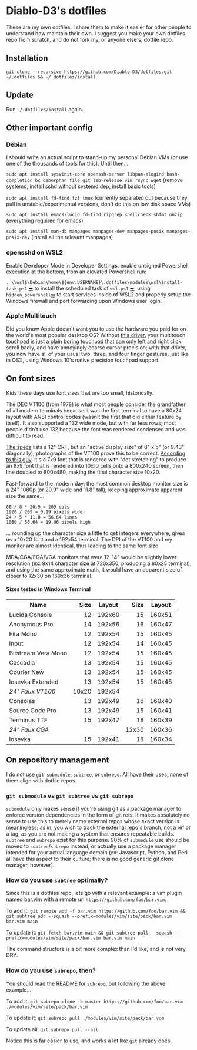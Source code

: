 # Diablo-D3's dotfiles

These are my own dotfiles. I share them to make it easier for other people to understand how maintain their own. I suggest you make your own dotfiles repo from scratch, and do not fork my, or anyone else's, dotfile repo.

## Installation

`git clone --recursive https://github.com/Diablo-D3/dotfiles.git ~/.dotfiles && ~/.dotfiles/install`

## Update

Run `~/.dotfiles/install` again.

## Other important config

### Debian

I should write an actual script to stand-up my personal Debian VMs (or use one of the thousands of tools for this). Until then...

`sudo apt install sysvinit-core openssh-server libpam-elogind bash-completion bc deborphan file git lsb-release vim rsync wget` (remove systemd, install sshd without systemd dep, install basic tools)

`sudo apt install fd-find fzf tmux` (currently separated out because they pull in unstable/experimental versions, don't do this on low disk space VMs)

`sudo apt install emacs-lucid fd-find ripgrep shellcheck shfmt unzip` (everything required for emacs)

`sudo apt install man-db manpages manpages-dev manpages-posix manpages-posix-dev` (install all the relevant manpages)

### opensshd on WSL2

Enable Developer Mode in Developer Settings, enable unsigned Powershell execution at the bottom, from an elevated Powershell run:

`. \\wsl$\Debian\home\${env:USERNAME}\.dotfiles\modules\wsl\install-task.ps1` [&#10149;](./modules/os-wsl/install-task.ps1) to install the scheduled task of `wsl.ps1` [&#10149;](./modules/os-wsl/wsl2.ps1), using `hidden_powershell`[&#10149;](./modules/os-wsl/hidden_powershell.js) to start services inside of WSL2 and properly setup the Windows firewall and port forwarding upon Windows user login.

### Apple Multitouch

Did you know Apple doesn't want you to use the hardware you paid for on the world's most popular desktop OS? Without [this driver](https://github.com/imbushuo/mac-precision-touchpad), your multitouch touchpad is just a plain boring touchpad that can only left and right click, scroll badly, and have annoyingly coarse cursor precision; with that driver, you now have all of your usual two, three, and four finger gestures, just like in OSX, using Windows 10's native precision touchpad support.

## On font sizes

Kids these days use font sizes that are too small, historically.

The DEC VT100 (from 1978) is what most people consider the grandfather of all modern terminals because it was the first terminal to have a 80x24 layout with ANSI control codes (wasn't the first that did either feature by itself). It also supported a 132 wide mode, but with far less rows; most people didn't use 132 because the font was rendered condensed and was difficult to read.

[The specs](https://archive.org/details/bitsavers_decterminaT100TechnicalManualJul82_24218672/page/n19/mode/2up?view=theater) lists a 12" CRT, but an "active display size" of 8" x 5" (or 9.43" diagonally); photographs of the VT100 prove this to be correct. [According to this guy](https://www.pcjs.org/machines/dec/vt100/rom/), it's a 7x9 font that is rendered with "dot stretching" to produce an 8x9 font that is rendered into 10x10 cells onto a 800x240 screen, then line doubled to 800x480, making the final character size 10x20.

Fast-forward to the modern day: the most common desktop monitor size is a 24" 1080p (or 20.9" wide and 11.8" tall); keeping approximate apparent size the same...

```
80 / 8 * 20.9 = 209 cols
1920 / 209 = 9.19 pixels wide
24 / 5 * 11.8 = 56.64 lines
1080 / 56.64 = 19.06 pixels high
```

... rounding up the character size a little to get integers everywhere, gives us a 10x20 font and a 192x54 terminal. The DPI of the VT100 and my monitor are almost identical, thus leading to the same font size.

MDA/CGA/EGA/VGA monitors that were 12-14" would be slightly lower resolution (ex: 9x14 character size at 720x350, producing a 80x25 terminal), and using the same approximate math, it would have an apparent size of closer to 12x30 on 160x36 terminal.

#### Sizes tested in Windows Terminal

| Name                |  Size | Layout |  Size | Layout |
|---------------------|------:|--------|------:|--------|
| Lucida Console      |    12 | 192x60 |    15 | 160x51 |
| Anonymous Pro       |    14 | 192x56 |    16 | 160x47 |
| Fira Mono           |    12 | 192x54 |    15 | 160x45 |
| Input               |    12 | 192x54 |    14 | 160x45 |
| Bitstream Vera Mono |    12 | 192x54 |    15 | 160x45 |
| Cascadia            |    13 | 192x54 |    15 | 160x45 |
| Courier New         |    13 | 192x54 |    15 | 160x45 |
| Iosevka Extended    |    13 | 192x54 |    15 | 160x45 |
| *24" Faux VT100*    | 10x20 | 192x54 |       |        |
| Consolas            |    13 | 192x49 |    16 | 160x40 |
| Source Code Pro     |    13 | 192x49 |    15 | 160x41 |
| Terminus TTF        |    15 | 192x47 |    18 | 160x39 |
| *24" Faux CGA*      |       |        | 12x30 | 160x36 |
| Iosevka             |    15 | 192x41 |    18 | 160x34 |

## On repository management

I do not use `git submodule`, `subtree`, or [`subrepo`](https://github.com/ingydotnet/git-subrepo). All have their uses, none of them align with dotfile repos.

### `git submodule` vs `git subtree` vs `git subrepo`

`submodule` only makes sense if you're using git as a package manager to enforce version dependencies in the form of git refs. It makes absolutely no sense to use this to merely name external repos whose exact version is meaningless; as in, you wish to track the external repo's branch, not a ref or a tag, as you are not making a system that ensures repeatable builds. `subtree` and `subrepo` exist for this purpose. 90% of `submodule` use should be moved to `subtree`/`subrepo` instead, or actually use a package manager intended for your actual language domain (ex: Javascript, Python, and Perl all have this aspect to their culture; there is no good generic git clone manager, however).

### How do you use `subtree` optimally?

Since this is a dotfiles repo, lets go with a relevant example: a vim plugin named bar.vim with a remote url `https://github.com/foo/bar.vim`.

To add it: `git remote add -f bar.vim https://github.com/foo/bar.vim && git subtree add --squash --prefix=modules/vim/site/pack/bar.vim bar.vim main`

To update it: `git fetch bar.vim main && git subtree pull --squash --prefix=modules/vim/site/pack/bar.vim bar.vim main`

The command structure is a bit more complex than I'd like, and is not very DRY.

### How do you use `subrepo`, then?

You should read the [README for `subrepo`](https://github.com/ingydotnet/git-subrepo), but following the above example...

To add it: `git subrepo clone -b master https://github.com/foo/bar.vim ./modules/vim/site/pack/bar.vim`

To update it: `git subrepo pull ./modules/vim/site/pack/bar.vom`

To update all: `git subrepo pull --all`

Notice this is far easier to use, and works a lot like `git` already does.


